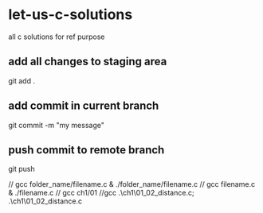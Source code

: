 # let-us-c-solutions
all c solutions for ref purpose

## add all changes to staging area
git add . 
## add commit in current branch
git commit -m "my message"
## push commit to remote branch
git push


// gcc folder_name/filename.c & ./folder_name/filename.c
// gcc filename.c & ./filename.c
// gcc ch1/01
//gcc .\ch1\01_02_distance.c; .\ch1\01_02_distance.c

